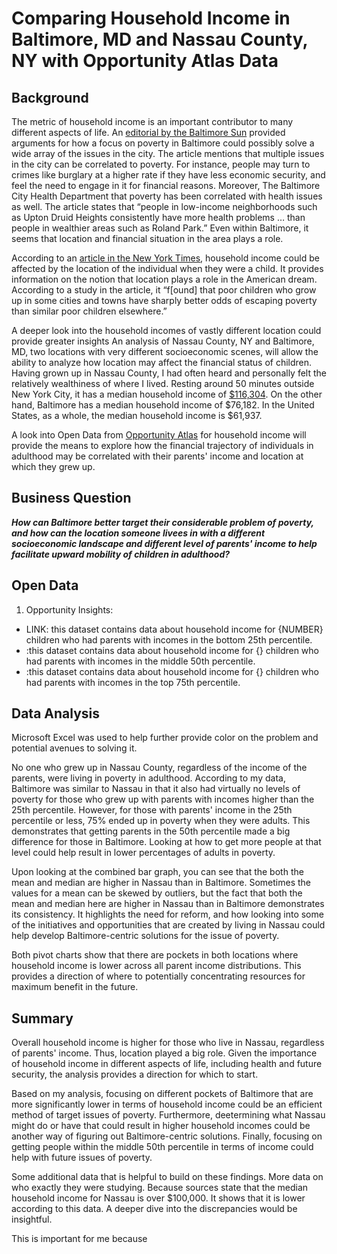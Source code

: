 # Comparing Household Income in Baltimore, MD and Nassau County, NY with Opportunity Atlas Data
## Background

The metric of household income is an important contributor to many different aspects of life. An [editorial by the Baltimore Sun](https://www.baltimoresun.com/opinion/editorial/bs-ed-0207-baltimore-poverty-20190205-story.html) provided arguments for how a focus on poverty in Baltimore could possibly solve a wide array of the issues in the city. The article mentions that multiple issues in the city can be correlated to poverty. For instance, people may turn to crimes like burglary at a higher rate if they have less economic security, and feel the need to engage in it for financial reasons. Moreover, The Baltimore City Health Department that poverty has been correlated with health issues as well. The article states that “people in low-income neighborhoods such as Upton Druid Heights consistently have more health problems … than people in wealthier areas such as Roland Park.” Even within Baltimore, it seems that location and financial situation in the area plays a role. 

According to an [article in the New York Times](https://www.nytimes.com/2015/05/04/upshot/an-atlas-of-upward-mobility-shows-paths-out-of-poverty.html), household income could be affected by the location of the individual when they were a child. It provides information on the notion that location plays a role in the American dream. According to a study in the article, it “f[ound] that poor children who grow up in some cities and towns have sharply better odds of escaping poverty than similar poor children elsewhere.” 

A deeper look into the household incomes of vastly different location could provide greater insights  An analysis of Nassau County, NY and Baltimore, MD, two locations with very different socioeconomic scenes, will allow the ability to analyze how location may affect the financial status of children. Having grown up in Nassau County, I had often heard and personally felt the relatively wealthiness of where I lived. Resting around 50 minutes outside New York City, it has a median household income of [$116,304](https://datausa.io/profile/geo/nassau-county-ny). On the other hand, Baltimore has a median household income of $76,182. In the United States, as a whole, the median household income is $61,937.

A look into Open Data from [Opportunity Atlas](https://www.opportunityatlas.org/) for household income will provide the means to explore how the financial trajectory of individuals in adulthood may be correlated with their parents' income and location at which they grew up.

## Business Question
___How can Baltimore better target their considerable problem of poverty, and how can the location someone livees in with a different socioeconomic landscape and different level of parents' income to help facilitate upward mobility of children in adulthood?___

## Open Data 
1.	Opportunity Insights:
- LINK: this dataset contains data about household income for {NUMBER} children who had parents with incomes in the bottom 25th percentile.
- :this dataset contains data about household income for {} children who had parents with incomes in the middle 50th percentile.
- :this dataset contains data about household income for {} children who had parents with incomes in the top 75th percentile.

## Data Analysis 
Microsoft Excel was used to help further provide color on the problem and potential avenues to solving it.

No one who grew up in Nassau County, regardless of the income of the parents, were living in poverty in adulthood. According to my data, Baltimore was similar to Nassau in that it also had virtually no levels of poverty for those who grew up with parents with incomes higher than the 25th percentile. However, for those with parents' income in the 25th percentile or less, 75% ended up in poverty when they were adults. This demonstrates that getting parents in the 50th percentile made a big difference for those in Baltimore. Looking at how to get more people at that level could help result in lower percentages of adults in poverty. 

Upon looking at the combined bar graph, you can see that the both the mean and median are higher in Nassau than in Baltimore. Sometimes the values for a mean can be skewed by outliers, but the fact that both the mean and median here are higher in Nassau than in Baltimore demonstrates its consistency. It highlights the need for reform, and how looking into some of the initiatives and opportunities that are created by living in Nassau could help develop Baltimore-centric solutions for the issue of poverty.

Both pivot charts show that there are pockets in both locations where household income is lower across all parent income distributions. This provides a direction of where to potentially concentrating resources for maximum benefit in the future. 

## Summary
Overall household income is higher for those who live in Nassau, regardless of parents' income. Thus, location played a big role. Given the importance of household income in different aspects of life, including health and future security, the analysis provides a direction for which to start. 

Based on my analysis, focusing on different pockets of Baltimore that are more significantly lower in terms of household income could be an efficient method of target issues of poverty. Furthermore, deetermining what Nassau might do or have that could result in higher household incomes could be another way of figuring out Baltimore-centric solutions. Finally, focusing on getting people within the middle 50th percentile in terms of income could help with future issues of poverty.

Some additional data that is helpful to build on these findings. More data on who exactly they were studying. Because sources state that the median household income for Nassau is over $100,000. It shows that it is lower according to this data. A deeper dive into the discrepancies would be insightful.

This is important for me because 
